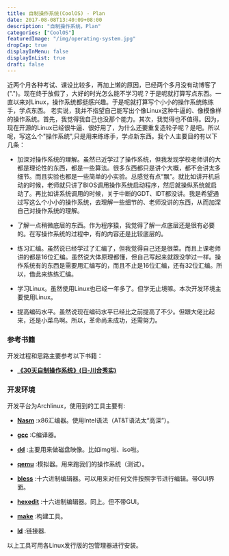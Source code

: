 ```yaml
---
title: 自制操作系统(CoolOS) - Plan
date: 2017-08-08T13:40:09+08:00
description: "自制操作系统，Plan"
categories: ["CoolOS"]
featuredImage: "/img/operating-system.jpg"
dropCap: true
displayInMenu: false
displayInList: true
draft: false
---
```


近两个月各种考试、课设比较多，再加上懒的原因，已经两个多月没有动博客了(".")。现在终于放假了，大好的时光怎么能不学习呢？于是呢就打算写点东西。一直以来对Linux，操作系统都挺感兴趣。于是呢就打算写个小小的操作系统练练手，学点东西。
老实说，我并不指望自己能写出个像Linux这种牛逼的、像模像样的操作系统。首先，我觉得我自己也没那个能力。其次，我觉得也不值得。因为，现在开源的Linux已经很牛逼、很好用了，为什么还要重复造轮子呢？是吧。所以呢，写这么个"操作系统",只是用来练练手，学点新东西。我个人主要目的有以下几条：


<!-- more -->


- 加深对操作系统的理解。虽然已近学过了操作系统，但我发现学校老师讲的大都是理论性的东西，都是一些算法。很多东西都只是讲个大概，都不会讲太多细节。而且实验也都是一些简单的小实验。总感觉有点“飘”。就比如讲开机启动的时候，老师就只讲了BIOS调用操作系统启动程序，然后就操纵系统就启动了。再比如讲系统调用的时候，关于中断的GDT、IDT都没讲。我是希望通过写这么个小小的操作系统，去理解一些细节的、老师没讲的东西，从而加深自己对操作系统的理解。

- 了解一点稍微底层的东西。作为程序猿，我觉得了解一点底层还是很有必要的。在写操作系统的过程中，有的内容还是比较底层的。
- 练习汇编。虽然说已经学过了汇编了，但我觉得自己还是很菜。而且上课老师讲的都是16位汇编。虽然说大体原理都懂，但自己写起来就跟没学过一样。操作系统有的东西是需要用汇编写的，而且不止是16位汇编，还有32位汇编。所以，借此来练练汇编。

- 学习Linux。虽然使用Linux也已经一年多了。但学无止境嘛。本次开发环境主要使用Linux。

- 提高编码水平。虽然说现在编码水平已经比之前提高了不少。但跟大佬比起来，还是小菜鸟啊。所以，革命尚未成功，还需努力。

### 参考书籍
开发过程和思路主要参考以下书籍：

- **[《30天自制操作系统》(日-川合秀实)](https://book.douban.com/subject/11530329/)**

### 开发环境
开发平台为Archlinux，使用到的工具主要有:
- **[Nasm](http://www.nasm.us/index.php)** :x86汇编器。使用Intel语法（AT&T语法太“高深”）。

- **[gcc](https://en.wikipedia.org/wiki/GNU_Compiler_Collection)** :C编译器。

- **[dd][1]**  :主要用来做磁盘映像。比如img啦、iso啦。

- **[qemu](https://www.qemu.org/)** :模拟器。用来跑我们的操作系统（测试）。

- **[bless](https://github.com/bwrsandman/Bless)** :十六进制编辑器。可以用来对任何文件按照字节进行编辑。带GUI界面。

- **[hexedit](http://www.hexedit.com/)** :十六进制编辑器。同上。但不带GUI。

- **[make](https://www.gnu.org/software/make/)** :构建工具。

- **[ld](https://en.wikipedia.org/wiki/GNU_linker)** :链接器.

以上工具可用各Linux发行版的包管理器进行安装。

[1]: https://en.wikipedia.org/wiki/Dd_(Unix)
